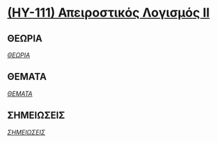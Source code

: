 # [(ΗΥ-111) Απειροστικός Λογισμός ΙΙ](http://www.csd.uoc.gr/~hy111)

## ΘΕΩΡΙΑ
_[ΘΕΩΡΙΑ](https://github.com/keybraker/CSD-Absolute-User-Manual/tree/master/ΜΑΘΗΜΑΤΑ/ΗΥ-111/ΘΕΩΡΙΑ)_

## ΘΕΜΑΤΑ
_[ΘΕΜΑΤΑ](https://github.com/keybraker/CSD-Absolute-User-Manual/tree/master/ΜΑΘΗΜΑΤΑ/ΗΥ-111/ΘΕΜΑΤΑ)_

## ΣΗΜΕΙΩΣΕΙΣ
_[ΣΗΜΕΙΩΣΕΙΣ](https://github.com/keybraker/CSD-Absolute-User-Manual/tree/master/ΜΑΘΗΜΑΤΑ/ΗΥ-111/ΣΗΜΕΙΩΣΕΙΣ)_
